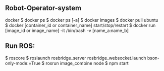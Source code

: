 ## Robot-Operator-system
docker
$ docker ps
$ docker ps [-a]
$ docker images
$ docker pull ubuntu
$ docker [container_id or container_name] start/stop/restart
$ docker run [image_id or image_name] -it /bin/bash -v [name_a:name_b]

## Run ROS:

$ roscore
$ roslaunch rosbridge_server rosbridge_websocket.launch bson-only-mode:=True
$ rosrun image_combine node
$ npm start


